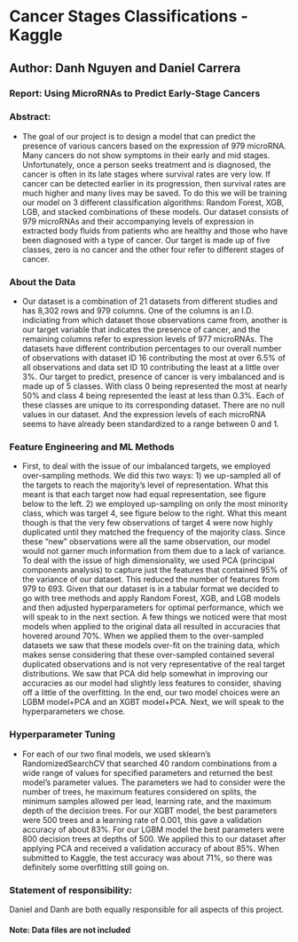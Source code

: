 # Cancer Stages Classifications - Kaggle

## Author: Danh Nguyen and Daniel Carrera

### Report: Using MicroRNAs to Predict Early-Stage Cancers
### Abstract:
- The goal of our project is to design a model that can predict the presence of various cancers based on the expression of 979 microRNA. Many cancers do not show symptoms in their early and mid stages. Unfortunately, once a person seeks treatment and is diagnosed, the cancer is often in its late stages where survival rates are very low. If cancer can be detected earlier in its progression, then survival rates are much higher and many lives may be saved.
To do this we will be training our model on 3 different classification algorithms: Random Forest, XGB, LGB, and stacked combinations of these models. Our dataset consists of 979 microRNAs and their accompanying levels of expression in extracted body fluids from patients who are healthy and those who have been diagnosed with a type of cancer. Our target is made up of five classes, zero is no cancer and the other four refer to different stages of cancer.

### About the Data
- Our dataset is a combination of 21 datasets from different studies and has 8,302 rows and 979 columns. One of the columns is an I.D. indiciating from which dataset those observations came from, another is our target variable that indicates the presence of cancer, and the remaining columns refer to expression levels of 977 microRNAs. The datasets have different contribution percentages to our overall number of observations with dataset ID 16 contributing the most at over 6.5% of all observations and data set ID 10 contributing the least at a little over 3%. Our target to predict, presence of cancer is very imbalanced and is made up of 5 classes. With class 0 being represented the most at nearly 50% and class 4 being represented the least at less than 0.3%. Each of these classes are unique to its corresponding dataset. There are no null values in our dataset. And the expression levels of each microRNA seems to have already been standardized to a range between 0 and 1.

### Feature Engineering and ML Methods
- First, to deal with the issue of our imbalanced targets, we employed over-sampling methods. We did this two ways: 1) we up-sampled all of the targets to reach the majority’s level of representation. What this meant is that each target now had equal representation, see figure below to the left. 2) we employed up-sampling on only the most minority class, which was target 4, see figure below to the right. What this meant though is that the very few observations of target 4 were now highly duplicated until they matched the frequency of the majority class.
Since these “new” observations were all the same observation, our model would not garner much information from them due to a lack of variance.
To deal with the issue of high dimensionality, we used PCA (principal components analysis) to capture just the features that contained 95% of the variance of our dataset. This reduced the number of features from 979 to 693.
Given that our dataset is in a tabular format we decided to go with tree methods and apply Random Forest, XGB, and LGB models and then adjusted hyperparameters for optimal performance, which we will speak to in the next section. A few things we noticed were that most models when applied to the original data all resulted in accuracies that hovered around 70%. When we applied them to the over-sampled datasets we saw that these models over-fit on the training data, which makes sense considering that these over-sampled contained several duplicated observations and is not very representative of the real target distributions. We saw that PCA did help somewhat in improving our accuracies as our model had slightly less features to consider, shaving off a little of the overfitting.
In the end, our two model choices were an LGBM model+PCA and an XGBT model+PCA. Next, we will speak to the hyperparameters we chose.

### Hyperparameter Tuning
- For each of our two final models, we used sklearn’s RandomizedSearchCV that searched 40 random combinations from a wide range of values for specified parameters and returned the best model’s parameter values. The parameters we had to consider were the number of trees, he maximum features considered on splits, the minimum samples allowed per lead, learning rate, and the maximum depth of the decision trees. For our XGBT model, the best parameters were 500 trees and a learning rate of 0.001, this gave a validation accuracy of about 83%. For our LGBM model the best parameters were 800 decision trees at depths of 500. We applied this to our dataset after applying PCA and received a validation accuracy of about 85%. When submitted to Kaggle, the test accuracy was about 71%, so there was definitely some overfitting still going on.

### Statement of responsibility:
Daniel and Danh are both equally responsible for all aspects of this project.

#### Note: Data files are not included
